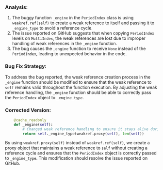 ### Analysis:
1. The buggy function `_engine` in the `PeriodIndex` class is using `weakref.ref(self)` to create a weak reference to itself and passing it to `_engine_type` to avoid a reference cycle.
2. The issue reported on GitHub suggests that when copying `PeriodIndex` levels on `MultiIndex`, the weak references are lost due to improper handling of weak references in the `_engine` function.
3. The bug causes the `_engine` function to receive `None` instead of the `PeriodIndex`, leading to unexpected behavior in the code.
  
### Bug Fix Strategy:
To address the bug reported, the weak reference creation process in the `_engine` function should be modified to ensure that the weak reference to `self` remains valid throughout the function execution. By adjusting the weak reference handling, the `_engine` function should be able to correctly pass the `PeriodIndex` object to `_engine_type`.

### Corrected Version:
```python
    @cache_readonly
    def _engine(self):
        # Changed weak reference handling to ensure it stays alive during function execution
        return self._engine_type(weakref.proxy(self), len(self))
```

By using `weakref.proxy(self)` instead of `weakref.ref(self)`, we create a proxy object that maintains a weak reference to `self` without creating a reference cycle and ensures that the `PeriodIndex` object is correctly passed to `_engine_type`. This modification should resolve the issue reported on GitHub.